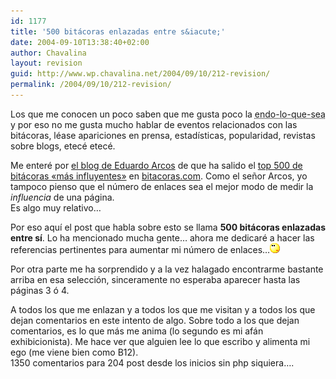 ```yaml
---
id: 1177
title: '500 bitácoras enlazadas entre s&iacute;'
date: 2004-09-10T13:38:40+02:00
author: Chavalina
layout: revision
guid: http://www.wp.chavalina.net/2004/09/10/212-revision/
permalink: /2004/09/10/212-revision/
---
```

Los que me conocen un poco saben que me gusta poco la <acronym title="endogamia, endogamia">endo-lo-que-sea</acronym> y por eso no me gusta mucho hablar de eventos relacionados con las bitácoras, léase apariciones en prensa, estad&iacute;sticas, popularidad, revistas sobre blogs, etecé etecé. 

Me enteré por <a href="http://www.alt1040.com/archivo/categorias/bitacoras/top\_500\_weblogs\_en\_espanol.php" target=&prime;_blank&prime;>el blog de Eduardo Arcos</a> de que ha salido el <a href="http://www.bitacoras.com/top500/" target=&prime;_blank&prime;>top 500 de bitácoras «más influyentes»</a> en <a href=http://www.bitacoras.com/ target=&prime;_blank&prime;>bitacoras.com</a>. Como el se&ntilde;or Arcos, yo tampoco pienso que el n&uacute;mero de enlaces sea el mejor modo de medir la _influencia_ de una página.  
Es algo muy relativo…

Por eso aqu&iacute; el post que habla sobre esto se llama **500 bitácoras enlazadas entre s&iacute;**. Lo ha mencionado mucha gente… ahora me dedicaré a hacer las referencias pertinentes para aumentar mi n&uacute;mero de enlaces…![emo](/imagenes/emoticonos/pensativo.gif) 

Por otra parte me ha sorprendido y a la vez halagado encontrarme bastante arriba en esa selecci&oacute;n, sinceramente no esperaba aparecer hasta las páginas 3 &oacute; 4. 

A todos los que me enlazan y a todos los que me visitan y a todos los que dejan comentarios en este intento de algo. Sobre todo a los que dejan comentarios, es lo que más me anima (lo segundo es mi afán exhibicionista). Me hace ver que alguien lee lo que escribo y alimenta mi ego (me viene bien como B12).  
1350 comentarios para 204 post desde los inicios sin php siquiera….